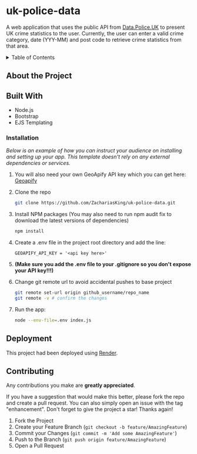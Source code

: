 # uk-police-data
A web application that uses the public API from [Data.Police.UK](https://data.police.uk/) to present UK crime statistics to the user. Currently, the user can enter a valid crime category, date (YYY-MM) and post code to retrieve crime statistics from that area. 

<!-- TABLE OF CONTENTS -->
<details>
  <summary>Table of Contents</summary>
  <ol>
    <li>
      <a href="#about-the-project">About The Project</a>
      <ul>
        <li><a href="#built-with">Built With</a></li>
      </ul>
    </li>
    <li><a href="#installation">Installation</a></li>
    <li><a href="#Deployment">Usage</a></li>
  </ol>
</details>

## About the Project


## Built With

* Node.js
* Bootstrap
* EJS Templating


### Installation

_Below is an example of how you can instruct your audience on installing and setting up your app. This template doesn't rely on any external dependencies or services._

1. You will also need your own GeoApify API key which you can get here: [Geoapify](https://www.geoapify.com/)
2. Clone the repo
   ```sh
   git clone https://github.com/ZachariasKing/uk-police-data.git
   ```
3. Install NPM packages (You may also need to run npm audit fix to download the latest versions of dependencies)
   ```sh
   npm install
   ```
4. Create a .env file in the project root directory and add the line:
   ```
   GEOAPIFY_API_KEY = '<api key here>'
   ```  
5. **(Make sure you add the .env file to your .gitignore so you don't expose your API key!!!)**

6. Change git remote url to avoid accidental pushes to base project
   ```sh
   git remote set-url origin github_username/repo_name
   git remote -v # confirm the changes
   ```
7. Run the app:
   ```sh
   node --env-file=.env index.js
   ```

## Deployment
This project had been deployed using [Render](https://uk-police-data.onrender.com).

<!-- CONTRIBUTING -->
## Contributing

Any contributions you make are **greatly appreciated**.

If you have a suggestion that would make this better, please fork the repo and create a pull request. You can also simply open an issue with the tag "enhancement".
Don't forget to give the project a star! Thanks again!

1. Fork the Project
2. Create your Feature Branch (`git checkout -b feature/AmazingFeature`)
3. Commit your Changes (`git commit -m 'Add some AmazingFeature'`)
4. Push to the Branch (`git push origin feature/AmazingFeature`)
5. Open a Pull Request
